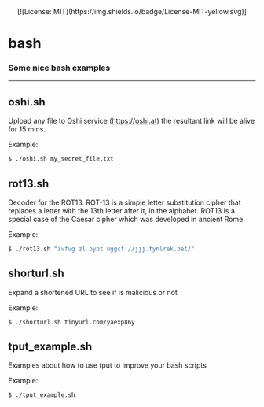 <div align="center">
[![License: MIT](https://img.shields.io/badge/License-MIT-yellow.svg)]
</div>

# bash
### Some nice bash examples
---
## oshi.sh 
Upload any file to Oshi service (https://oshi.at) the resultant link will be alive for 15 mins.

Example:
```sh
$ ./oshi.sh my_secret_file.txt 
```   

## rot13.sh 
Decoder for the ROT13. ROT-13 is a simple letter substitution cipher that replaces a letter with the 13th letter after it, in the alphabet. ROT13 is a special case of the Caesar cipher which was developed in ancient Rome.

Example:
```sh
$ ./rot13.sh "ivfvg zl oybt uggcf://jjj.fynlrek.bet/" 
```   



## shorturl.sh 
Expand a shortened URL to see if is malicious or not 

Example:
```sh
$ ./shorturl.sh tinyurl.com/yaexp86y
```   



## tput_example.sh 
Examples about how to use tput to improve your bash scripts 

Example:
```sh
$ ./tput_example.sh
```   


